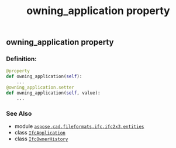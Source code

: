 ﻿---
title: owning_application property
second_title: Aspose.CAD for Python via .NET API References
description: 
type: docs
weight: 110
url: /python-net/aspose.cad.fileformats.ifc.ifc2x3.entities/ifcownerhistory/owning_application/
is_root: false
---

## owning_application property

### Definition:
```python
@property
def owning_application(self):
    ...
@owning_application.setter
def owning_application(self, value):
    ...
```

### See Also
* module [`aspose.cad.fileformats.ifc.ifc2x3.entities`](../../)
* class [`IfcApplication`](/cad/python-net/aspose.cad.fileformats.ifc.ifc2x3.entities/ifcapplication)
* class [`IfcOwnerHistory`](/cad/python-net/aspose.cad.fileformats.ifc.ifc2x3.entities/ifcownerhistory)
